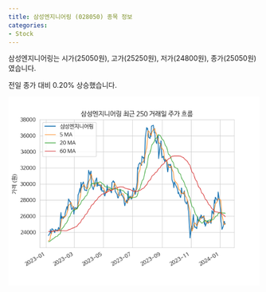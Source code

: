 ```yaml
---
title: 삼성엔지니어링 (028050) 종목 정보
categories:
- Stock
---
```


삼성엔지니어링는 시가(25050원), 고가(25250원), 저가(24800원), 종가(25050원)였습니다.

전일 종가 대비 0.20% 상승했습니다.

<!-- more -->

![028050](/assets/images/stock/028050.png)